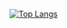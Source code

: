 [![Top Langs](https://github-readme-stats.vercel.app/api/top-langs/?username=kAleks12&hide=cmake)](https://github.com/anuraghazra/github-readme-stats)
